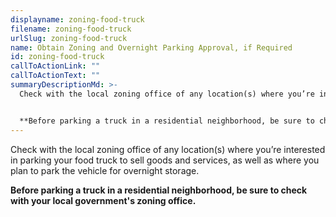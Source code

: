 ```yaml
---
displayname: zoning-food-truck
filename: zoning-food-truck
urlSlug: zoning-food-truck
name: Obtain Zoning and Overnight Parking Approval, if Required
id: zoning-food-truck
callToActionLink: ""
callToActionText: ""
summaryDescriptionMd: >-
  Check with the local zoning office of any location(s) where you’re interested in parking your food truck to sell goods and services, as well as where you plan to park the vehicle for overnight storage.


  **Before parking a truck in a residential neighborhood, be sure to check with your local government's zoning office.**
---
```


Check with the local zoning office of any location(s) where you’re interested in parking your food truck to sell goods and services, as well as where you plan to park the vehicle for overnight storage.

**Before parking a truck in a residential neighborhood, be sure to check with your local government's zoning office.**
